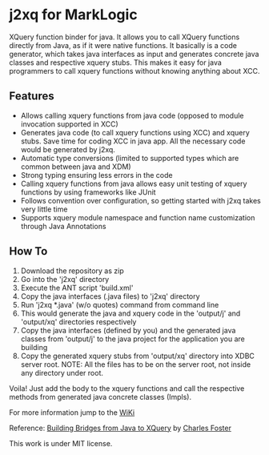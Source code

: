 j2xq for MarkLogic
==================

XQuery function binder for java. It allows you to call XQuery functions directly from Java, as if it were native functions.
It basically is a code generator, which takes java interfaces as input and generates concrete java classes and respective xquery stubs. This makes it easy for java programmers to call xquery functions without knowing anything about XCC. 

Features
--------
* Allows calling xquery functions from java code (opposed to module invocation supported in XCC)
* Generates java code (to call xquery functions using XCC) and xquery stubs. Save time for coding XCC in java app. All the necessary code would be generated by j2xq.
* Automatic type conversions (limited to supported types which are common between java and XDM)
* Strong typing ensuring less errors in the code
* Calling xquery functions from java allows easy unit testing of xquery functions by using frameworks like JUnit
* Follows convention over configuration, so getting started with j2xq takes very little time
* Supports xquery module namespace and function name customization through Java Annotations

How To
------

1. Download the repository as zip
2. Go into the 'j2xq' directory
3. Execute the ANT script 'build.xml'
4. Copy the java interfaces (.java files) to 'j2xq' directory
5. Run 'j2xq *.java' (w/o quotes) command from command line 
6. This would generate the java and xquery code in the 'output/j' and 'output/xq' directories respectively
7. Copy the java interfaces (defined by you) and the generated java classes from 'output/j' to the java project for the application you are building
8. Copy the generated xquery stubs from 'output/xq' directory into XDBC server root. NOTE: All the files has to be on the server root, not inside any directory under root.

Voila! Just add the body to the xquery functions and call the respective methods from generated java concrete classes (Impls).

For more information jump to the [WiKi](https://github.com/soumadri/j2xq/wiki)

Reference:
[Building Bridges from Java to XQuery](http://www.xmlprague.cz/2012/files/xmlprague-2012-proceedings.pdf#page=197) by [Charles Foster](http://www.cfoster.net/)

This work is under MIT license.